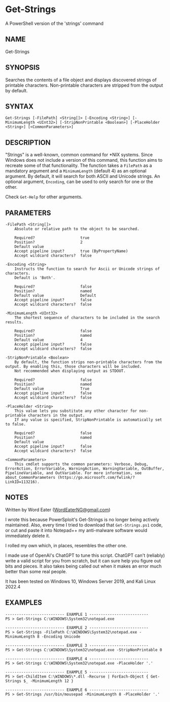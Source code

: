 # Get-Strings
  A PowerShell version of the 'strings' command

## NAME
  Get-Strings
    
## SYNOPSIS
  Searches the contents of a file object and displays discovered strings of printable characters.
  Non-printable characters are stripped from the output by default.
  
## SYNTAX
  `Get-Strings [-FilePath] <String[]> [-Encoding <String>] [-MinimumLength <UInt32>] [-StripNonPrintable <Boolean>] [-PlaceHolder <String>] [<CommonParameters>]`
 
## DESCRIPTION
  "Strings" is a well-known, common command for *NIX systems. Since Windows does not include a version of this command, this function aims to recreate some of that functionality.
  The function takes a `FilePath` as a mandatory argument and a `MinimumLength` (default 4) as an optional argument.
  By default, it will search for both ASCII and Unicode strings. An optional argument, `Encoding`, can be used to only search for one or the other.
  
  Check `Get-Help` for other arguments.
    
## PARAMETERS
```
-FilePath <String[]>
    Absolute or relative path to the object to be searched.

    Required?                    true
    Position?                    2
    Default value
    Accept pipeline input?       true (ByPropertyName)
    Accept wildcard characters?  false

-Encoding <String>
    Instructs the function to search for Ascii or Unicode strings of characters.
    Default is 'Both'.

    Required?                    false
    Position?                    named
    Default value                Default
    Accept pipeline input?       false
    Accept wildcard characters?  false

-MinimumLength <UInt32>
    The shortest sequence of characters to be included in the search results.

    Required?                    false
    Position?                    named
    Default value                4
    Accept pipeline input?       false
    Accept wildcard characters?  false

-StripNonPrintable <Boolean>
    By default, the function strips non-printable characters from the output. By enabling this, those characters will be included.
    Not recommended when displaying output as STDOUT.

    Required?                    false
    Position?                    named
    Default value                True
    Accept pipeline input?       false
    Accept wildcard characters?  false

-PlaceHolder <String>
    This value lets you substitute any other character for non-printable characters in the output.
    If any value is specified, StripNonPrintable is automatically set to false.

    Required?                    false
    Position?                    named
    Default value
    Accept pipeline input?       false
    Accept wildcard characters?  false

<CommonParameters>
    This cmdlet supports the common parameters: Verbose, Debug, ErrorAction, ErrorVariable, WarningAction, WarningVariable, OutBuffer, PipelineVariable, and OutVariable. For more information, see about_CommonParameters (https://go.microsoft.com/fwlink/?LinkID=113216).
```
    
## NOTES
  Written by Word Eater (WordEaterNG@gmail.com)
  
  I wrote this because PowerSploit's Get-Strings is no longer being actively maintained.
  Also, every time I tried to download that `Get-Strings.ps1` code, or cut and paste it into Notepad++ my anti-malware software would immediately delete it.
        
  I rolled my own which, in places, resembles the other one.
        
  I made use of OpenAI's ChatGPT to tune this script.
  ChatGPT can't (reliably) write a valid script for you from scratch, but it can sure help you figure out bits and pieces.
  It also takes being called out when it makes an error much better than some real people.
        
  It has been tested on Windows 10, Windows Server 2019, and Kali Linux 2022.4
  
  ## EXAMPLES
  ```
  -------------------------- EXAMPLE 1 --------------------------
PS > Get-Strings C:\WINDOWS\System32\notepad.exe

-------------------------- EXAMPLE 2 --------------------------
PS > Get-Strings -FilePath C:\WINDOWS\System32\notepad.exe -MinimumLength 8 -Encoding Unicode

-------------------------- EXAMPLE 3 --------------------------
PS > Get-Strings C:\WINDOWS\System32\notepad.exe -StripNonPrintable 0

-------------------------- EXAMPLE 4 --------------------------
PS > Get-Strings C:\WINDOWS\System32\notepad.exe -PlaceHolder '.'

-------------------------- EXAMPLE 5 --------------------------
PS > Get-ChildItem C:\WINDOWS\*.dll -Recurse | ForEach-Object { Get-Strings $_ -MinimumLength 12 }

-------------------------- EXAMPLE 6 --------------------------
PS > Get-Strings /usr/bin/mousepad -MinimumLength 8 -PlaceHolder '.' 
```

